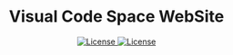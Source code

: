 <h1 align="center"><b>Visual Code Space WebSite</b></h1>

<div align="center">
<a href="https://visualcodespace.com">
    <img src="https://vercelbadge.vercel.app/api/teixeira0x/visual-code-space.github.io" alt="License">
</a>
<a href="https://opensource.org/licenses/GPL-3.0">
    <img src="https://img.shields.io/badge/License-GPLv3-blue.svg" alt="License">
</a>
</div>
